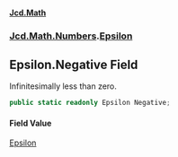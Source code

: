 #### [Jcd.Math](index.md 'index')
### [Jcd.Math.Numbers](Jcd.Math.Numbers.md 'Jcd.Math.Numbers').[Epsilon](Jcd.Math.Numbers.Epsilon.md 'Jcd.Math.Numbers.Epsilon')

## Epsilon.Negative Field

Infinitesimally less than zero.

```csharp
public static readonly Epsilon Negative;
```

#### Field Value
[Epsilon](Jcd.Math.Numbers.Epsilon.md 'Jcd.Math.Numbers.Epsilon')